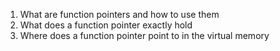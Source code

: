 1. What are function pointers and how to use them
2. What does a function pointer exactly hold
3. Where does a function pointer point to in the virtual memory
